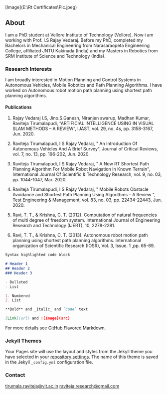 [Image](E:\Rt Certificates\Pic.jpeg)

## About

I am a PhD student at Vellore Institute of Technology (Vellore). Now i am working with Prof. I.S Rajay Vedaraj. Before my PhD, completed my Bachelors in Mechanical Engineering from Narasaraopeta Engineering College, affiliated JNTU Kakinada (India) and my Masters in Robotics from SRM Institute of Science and Technology (India).

### Research Interests

I am broadly interested in Motion Planning and Control Systems in Autonomous Vehicles, Mobile Robotics and Path Planning Algorithms. I have worked on Autonomous robot motion path planning using shortest path planning algorithms. 

#### Publications

1. Rajay Vedaraj I.S, Jino.S.Ganesh, Niranjen swarup, Madhan Kumar, Raviteja Tirumalapudi, “ARTIFICIAL INTELLIGENCE USING IN VISUAL SLAM METHODS – A REVIEW”, IJAST, vol. 29, no. 4s, pp. 3158-3167, Jun. 2020.

2. Raviteja Tirumalapudi, I S Rajay Vedaraj, " An Introduction Of Autonomous Vehicles And A Brief Survey", Journal of Critical Reviews, vol. 7, no. 13, pp. 196-202, Jun. 2020. 

3. Raviteja Tirumalapudi, I S Rajay Vedaraj, " A New RT Shortest Path Planning Algorithm For Mobile Robot Navigation In Known Terrain", International Journal Of Scientific & Technology Research, vol. 9, no. 03, pp. 1044-1047, Mar. 2020.

4. Raviteja Tirumalapudi, I S Rajay Vedaraj, " Mobile Robots Obstacle Avoidance and Shortest Path Planning Using Algorithms – A Review ", Test Engineering & Management, vol. 83, no. 03, pp. 22434-22443, Jun. 2020.

5. Ravi, T. T., & Krishna, C. T. (2012). Computation of natural frequencies of multi degree of freedom system. International Journal of Engineering Research and Technology (IJERT), 10, 2278-2281.

6. Ravi, T. T., & Krishna, C. T. (2013). Autonomous robot motion path planning using shortest path planning algorithms. International organization of Scientific Research (IOSR), Vol. 3, Issue. 1 ,pp. 65-69.



```markdown
Syntax highlighted code block

# Header 1
## Header 2
### Header 3

- Bulleted
- List

1. Numbered
2. List

**Bold** and _Italic_ and `Code` text

[Link](url) and ![Image](src)
```

For more details see [GitHub Flavored Markdown](https://guides.github.com/features/mastering-markdown/).

### Jekyll Themes

Your Pages site will use the layout and styles from the Jekyll theme you have selected in your [repository settings](https://github.com/Raviteja-T/My-Profile/settings). The name of this theme is saved in the Jekyll `_config.yml` configuration file.

### Contact

tirumala.raviteja@vit.ac.in
raviteja.research@gmail.com
